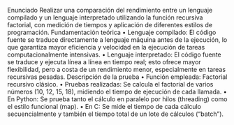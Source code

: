 Enunciado
Realizar una comparación del rendimiento entre un lenguaje compilado y un lenguaje interpretado utilizando la función recursiva factorial, con medición de tiempos y aplicación de diferentes estilos de programación.
Fundamentación teórica
	•	Lenguaje compilado: El código fuente se traduce directamente a lenguaje máquina antes de la ejecución, lo que garantiza mayor eficiencia y velocidad en la ejecución de tareas computacionalmente intensivas.
	•	Lenguaje interpretado: El código fuente se traduce y ejecuta línea a línea en tiempo real; esto ofrece mayor flexibilidad, pero a costa de un rendimiento menor, especialmente en tareas recursivas pesadas.
Descripción de la prueba
	•	Función empleada: Factorial recursivo clásico.
	•	Pruebas realizadas: Se calcula el factorial de varios números (10, 12, 15, 18), midiendo el tiempo de ejecución de cada llamada.
	•	En Python: Se prueba tanto el cálculo en paralelo por hilos (threading) como el estilo funcional (map).
	•	En C: Se mide el tiempo de cada cálculo secuencialmente y también el tiempo total de un lote de cálculos (“batch”).
